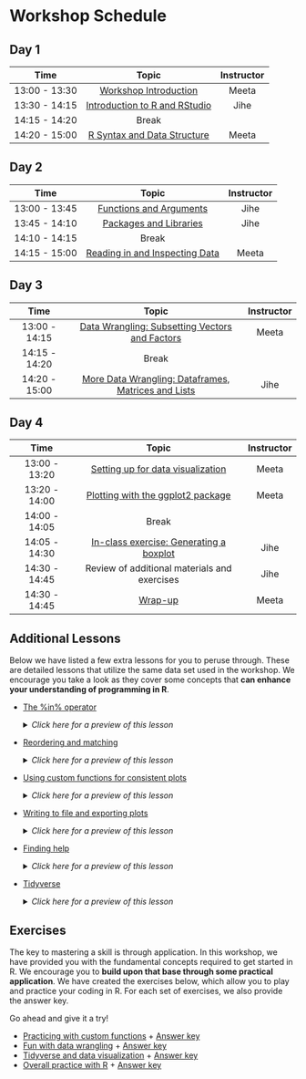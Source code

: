 # Workshop Schedule 

## Day 1

| Time            |  Topic  | Instructor |
|:------------------------:|:------------------------------------------------:|:--------:|
|13:00 - 13:30 | [Workshop Introduction]() | Meeta |
|13:30 - 14:15 | [Introduction to R and RStudio](https://hbctraining.github.io/Intro-to-R-flipped/lessons/01_introR-R-and-RStudio.html) | Jihe |
|14:15 - 14:20 | Break | |
|14:20 - 15:00 | [R Syntax and Data Structure](https://hbctraining.github.io/Intro-to-R-flipped/lessons/02_introR-syntax-and-data-structures.html) | Meeta |

## Day 2

| Time            |  Topic  | Instructor |
|:------------------------:|:------------------------------------------------:|:--------:|
|13:00 - 13:45 | [Functions and Arguments](https://hbctraining.github.io/Intro-to-R-flipped/lessons/03_introR-functions-and-arguments.html) | Jihe |
|13:45 - 14:10 | [Packages and Libraries](https://hbctraining.github.io/Intro-to-R-flipped/lessons/04_introR_packages.html) | Jihe |
|14:10 - 14:15 | Break | |
|14:15 - 15:00 | [Reading in and Inspecting Data](https://hbctraining.github.io/Intro-to-R-flipped/lessons/06_reading_and_data_inspection.html) |  Meeta |

## Day 3

| Time            |  Topic  | Instructor |
|:------------------------:|:------------------------------------------------:|:--------:|
|13:00 - 14:15 | [Data Wrangling: Subsetting Vectors and Factors](https://hbctraining.github.io/Intro-to-R-flipped/lessons/05_introR-data-wrangling.html) | Meeta |
|14:15 - 14:20 | Break | |
|14:20 - 15:00 | [More Data Wrangling: Dataframes, Matrices and Lists](https://hbctraining.github.io/Intro-to-R-flipped/lessons/07_introR-data-wrangling2.html) | Jihe |

## Day 4

| Time            |  Topic  | Instructor |
|:------------------------:|:------------------------------------------------:|:--------:|
| 13:00 - 13:20|[Setting up for data visualization](https://hbctraining.github.io/Intro-to-R-flipped/lessons/10_setting_up_to_plot.html) | Meeta |
| 13:20 - 14:00| [Plotting with the ggplot2 package](https://hbctraining.github.io/Intro-to-R-flipped/lessons/11_ggplot2.html) | Meeta |
| 14:00 - 14:05 | Break | |
| 14:05 - 14:30| [In-class exercise: Generating a boxplot](https://hbctraining.github.io/Intro-to-R-flipped/lessons/12_boxplot_exercise.html) | Jihe |
| 14:30 - 14:45 | Review of additional materials and exercises | Jihe|
| 14:30 - 14:45 | [Wrap-up]() | Meeta |



## Additional Lessons
Below we have listed a few extra lessons for you to peruse through. These are detailed lessons that utilize the same data set used in the workshop. We encourage you take a look as they cover some concepts that **can enhance your understanding of programming in R**. 

* [The %in% operator](https://hbctraining.github.io/Intro-to-R-flipped/lessons/08_identifying-matching-elements.html)
       <details>
         <summary><i>Click here for a preview of this lesson</i></summary>
           <br>Very often you will have to compare two vectors to figure out if, and which, values are common between them. The <code>%in%</code> operator can be used for this purpose.<br><br>This lesson will cover:<br>
             - Implementing the <code>%in%</code> operator to evaluate two vectors<br>
             - Distinguishing <code>%in%</code> from <code>==</code> and other logical operators<br>
             - Using <code>any()</code> and <code>all()</code> functions<br><br>
         </details>

* [Reordering and matching](https://hbctraining.github.io/Intro-to-R-flipped/lessons/09_reordering-to-match-datasets.html)
       <details>
         <summary><i>Click here for a preview of this lesson</i></summary>
           <br>Sometimes you will want to rearrange values within a vector (row names or column names). The <code>match()</code> function can be very powerful for this task.<br><br>This lesson will cover:<br>
             - Maunually rearranging values within a vector<br>
             - Implementing the <code>match()</code> function to automatically rearrange the values within a vector<br><br>
         </details>
         
* [Using custom functions for consistent plots](https://hbctraining.github.io/Intro-to-R-flipped/lessons/11b_Custom_Functions_ggplot2.html)
      <details>
        <summary><i>Click here for a preview of this lesson</i></summary>
          <br>When creating your plots in ggplot2 you may want to have consistent formatting (using <code>theme()</code> functions) across your plots, e.g. if you are generating plots for a manuscript. <br><br>This lesson will cover:<br>
            - Developing a custom function for creating consistently formatted plots<br>
        </details>

* [Writing to file and exporting plots](https://hbctraining.github.io/Intro-to-R-flipped/lessons/13_exporting_data_and_plots.html)
         <details>
            <summary><i>Click here for a preview of this lesson</i></summary>
             <br>Now that you have completed some analysis in R, you will need to eventually export that work out of R/RStudio. R provides lots of flexibility in what and how you export your data and plots.<br><br>This lesson will cover:<br>
                - Exporting your figures from R using a variety of file formats<br>
                - Writing your data from R to a file<br>
          </details>
* [Finding help](https://hbctraining.github.io/Intro-to-R-flipped/lessons/14_finding_help.html)
         <details>
            <summary><i>Click here for a preview of this lesson</i></summary>
             <br>Hopefully, this course has given you the basic tools you need to be successful when using R. However, it would be impossible to cover every aspect of R and you will need to be able to troubleshoot future issues as they arise.<br><br>This lesson will cover:<br>
                - Suggestions for how to best ask for help<br>
                - Where to look for help<br>
          </details>
* [Tidyverse](https://hbctraining.github.io/Intro-to-R-flipped/lessons/15_tidyverse.html)
         <details>
            <summary><i>Click here for a preview of this lesson</i></summary>
             <br>The <a href="https://tidyverse.tidyverse.org/articles/paper.html">Tidyverse suite of integrated packages</a> are designed to work together to make common data science operations more user friendly. Tidyverse is becoming increasingly prevalent and it is necessary that R users are conversant in the basics of Tidyverse. We have already used two Tidyverse packages in this workshop (<code>ggplot2</code> and <code>purrr</code>) and in this lesson we will learn some key features from a few additional packages that make up Tidyverse. <br><br>This lesson will cover:<br>
                - Usage of pipes for connecting together multiple commands<br>
                - Tibbles for two-dimensional data storage<br>
                - Data wrangling within Tidyverse
          </details>

## Exercises

The key to mastering a skill is through application. In this workshop, we have provided you with the fundamental concepts required to get started in R. We encourage you to **build upon that base through some practical application**. We have created the exercises below, which allow you to play and practice your coding in R. For each set of exercises, we also provide the answer key. 

Go ahead and give it a try! 


* [Practicing with custom functions](https://hbctraining.github.io/Intro-to-R-flipped/activities/Day2_activities.html) + [Answer key](https://hbctraining.github.io/Intro-to-R-flipped/activities/Day2_activities_answer_key.R)
* [Fun with data wrangling](https://hbctraining.github.io/Intro-to-R-flipped/activities/Day3_activities.html) + [Answer key](https://hbctraining.github.io/Intro-to-R-flipped/activities/Day3_activities_answer_key.R)
* [Tidyverse and data visualization](https://hbctraining.github.io/Intro-to-R-flipped/activities/Day4_activities.html) + [Answer key](https://hbctraining.github.io/Intro-to-R-flipped/activities/Day4_activities_answer_key.R)
* [Overall practice with R](https://hbctraining.github.io/Intro-to-R/homework/Intro_to_R_hw.html) + [Answer key](https://hbctraining.github.io/Intro-to-R/homework/Intro_to_R_key.html)
